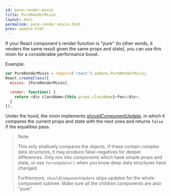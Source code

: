 ```yaml
---
id: pure-render-mixin
title: PureRenderMixin
layout: docs
permalink: pure-render-mixin.html
prev: update.html
---
```


If your React component's render function is "pure" (in other words, it renders the same result given the same props and state), you can use this mixin for a considerable performance boost.

Example:

```js
var PureRenderMixin = require('react').addons.PureRenderMixin;
React.createClass({
  mixins: [PureRenderMixin],

  render: function() {
    return <div className={this.props.className}>foo</div>;
  }
});
```

Under the hood, the mixin implements [shouldComponentUpdate](/react/docs/component-specs.html#updating-shouldcomponentupdate), in which it compares the current props and state with the next ones and returns `false` if the equalities pass.

> Note:
>
> This only shallowly compares the objects. If these contain complex data structures, it may produce false-negatives for deeper differences. Only mix into components which have simple props and state, or use `forceUpdate()` when you know deep data structures have changed.
>
> Furthermore, `shouldComponentUpdate` skips updates for the whole component subtree. Make sure all the children components are also "pure".
